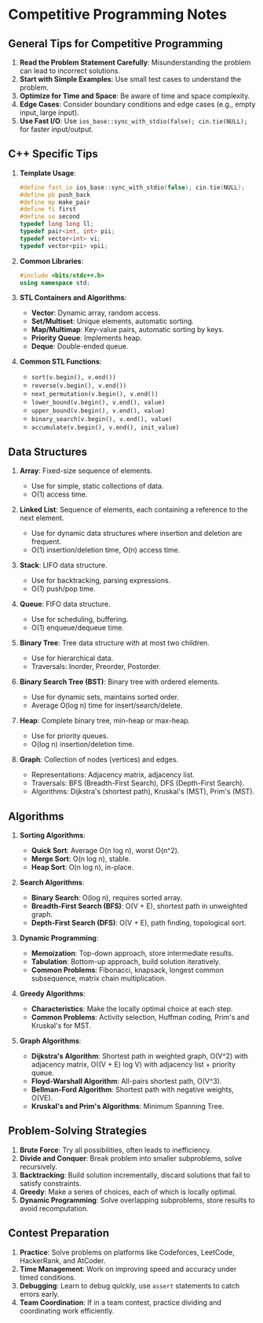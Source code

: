 # Competitive Programming Notes

## General Tips for Competitive Programming
1. **Read the Problem Statement Carefully**: Misunderstanding the problem can lead to incorrect solutions.
2. **Start with Simple Examples**: Use small test cases to understand the problem.
3. **Optimize for Time and Space**: Be aware of time and space complexity.
4. **Edge Cases**: Consider boundary conditions and edge cases (e.g., empty input, large input).
5. **Use Fast I/O**: Use `ios_base::sync_with_stdio(false); cin.tie(NULL);` for faster input/output.

## C++ Specific Tips
1. **Template Usage**:
    ```cpp
    #define fast_io ios_base::sync_with_stdio(false); cin.tie(NULL);
    #define pb push_back
    #define mp make_pair
    #define fi first
    #define se second
    typedef long long ll;
    typedef pair<int, int> pii;
    typedef vector<int> vi;
    typedef vector<pii> vpii;
    ```

2. **Common Libraries**:
    ```cpp
    #include <bits/stdc++.h>
    using namespace std;
    ```

3. **STL Containers and Algorithms**:
    - **Vector**: Dynamic array, random access.
    - **Set/Multiset**: Unique elements, automatic sorting.
    - **Map/Multimap**: Key-value pairs, automatic sorting by keys.
    - **Priority Queue**: Implements heap.
    - **Deque**: Double-ended queue.

4. **Common STL Functions**:
    - `sort(v.begin(), v.end())`
    - `reverse(v.begin(), v.end())`
    - `next_permutation(v.begin(), v.end())`
    - `lower_bound(v.begin(), v.end(), value)`
    - `upper_bound(v.begin(), v.end(), value)`
    - `binary_search(v.begin(), v.end(), value)`
    - `accumulate(v.begin(), v.end(), init_value)`

## Data Structures
1. **Array**: Fixed-size sequence of elements.
    - Use for simple, static collections of data.
    - O(1) access time.

2. **Linked List**: Sequence of elements, each containing a reference to the next element.
    - Use for dynamic data structures where insertion and deletion are frequent.
    - O(1) insertion/deletion time, O(n) access time.

3. **Stack**: LIFO data structure.
    - Use for backtracking, parsing expressions.
    - O(1) push/pop time.

4. **Queue**: FIFO data structure.
    - Use for scheduling, buffering.
    - O(1) enqueue/dequeue time.

5. **Binary Tree**: Tree data structure with at most two children.
    - Use for hierarchical data.
    - Traversals: Inorder, Preorder, Postorder.

6. **Binary Search Tree (BST)**: Binary tree with ordered elements.
    - Use for dynamic sets, maintains sorted order.
    - Average O(log n) time for insert/search/delete.

7. **Heap**: Complete binary tree, min-heap or max-heap.
    - Use for priority queues.
    - O(log n) insertion/deletion time.

8. **Graph**: Collection of nodes (vertices) and edges.
    - Representations: Adjacency matrix, adjacency list.
    - Traversals: BFS (Breadth-First Search), DFS (Depth-First Search).
    - Algorithms: Dijkstra's (shortest path), Kruskal's (MST), Prim's (MST).

## Algorithms
1. **Sorting Algorithms**:
    - **Quick Sort**: Average O(n log n), worst O(n^2).
    - **Merge Sort**: O(n log n), stable.
    - **Heap Sort**: O(n log n), in-place.

2. **Search Algorithms**:
    - **Binary Search**: O(log n), requires sorted array.
    - **Breadth-First Search (BFS)**: O(V + E), shortest path in unweighted graph.
    - **Depth-First Search (DFS)**: O(V + E), path finding, topological sort.

3. **Dynamic Programming**:
    - **Memoization**: Top-down approach, store intermediate results.
    - **Tabulation**: Bottom-up approach, build solution iteratively.
    - **Common Problems**: Fibonacci, knapsack, longest common subsequence, matrix chain multiplication.

4. **Greedy Algorithms**:
    - **Characteristics**: Make the locally optimal choice at each step.
    - **Common Problems**: Activity selection, Huffman coding, Prim's and Kruskal's for MST.

5. **Graph Algorithms**:
    - **Dijkstra's Algorithm**: Shortest path in weighted graph, O(V^2) with adjacency matrix, O((V + E) log V) with adjacency list + priority queue.
    - **Floyd-Warshall Algorithm**: All-pairs shortest path, O(V^3).
    - **Bellman-Ford Algorithm**: Shortest path with negative weights, O(VE).
    - **Kruskal's and Prim's Algorithms**: Minimum Spanning Tree.

## Problem-Solving Strategies
1. **Brute Force**: Try all possibilities, often leads to inefficiency.
2. **Divide and Conquer**: Break problem into smaller subproblems, solve recursively.
3. **Backtracking**: Build solution incrementally, discard solutions that fail to satisfy constraints.
4. **Greedy**: Make a series of choices, each of which is locally optimal.
5. **Dynamic Programming**: Solve overlapping subproblems, store results to avoid recomputation.

## Contest Preparation
1. **Practice**: Solve problems on platforms like Codeforces, LeetCode, HackerRank, and AtCoder.
2. **Time Management**: Work on improving speed and accuracy under timed conditions.
3. **Debugging**: Learn to debug quickly, use `assert` statements to catch errors early.
4. **Team Coordination**: If in a team contest, practice dividing and coordinating work efficiently.
